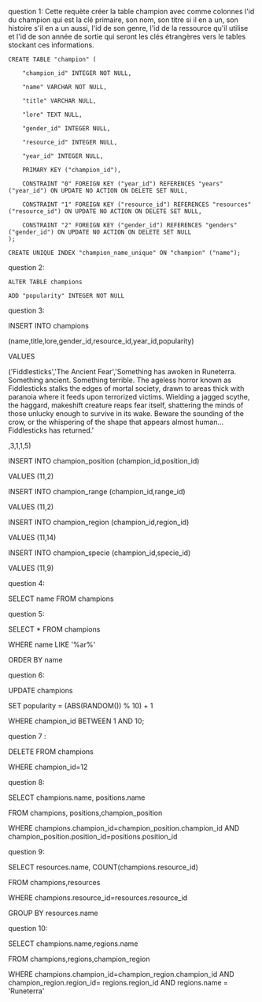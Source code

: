 question 1:
Cette requète créer la table champion avec comme colonnes l'id du champion qui est la clé primaire, son nom, son titre si il en a un, son histoire s'il en a un aussi, l'id de son genre, l'id de la ressource qu'il utilise et l'id de son année de sortie qui seront les clés étrangères vers le tables stockant ces informations.


	CREATE TABLE "champion" (
	
		"champion_id" INTEGER NOT NULL,
	 
		"name" VARCHAR NOT NULL,
	 
		"title" VARCHAR NULL,
	 
		"lore" TEXT NULL,
	 
		"gender_id" INTEGER NULL,
	 
		"resource_id" INTEGER NULL,
	 
		"year_id" INTEGER NULL,
	 
		PRIMARY KEY ("champion_id"),
	 
		CONSTRAINT "0" FOREIGN KEY ("year_id") REFERENCES "years" ("year_id") ON UPDATE NO ACTION ON DELETE SET NULL,
	 
		CONSTRAINT "1" FOREIGN KEY ("resource_id") REFERENCES "resources" ("resource_id") ON UPDATE NO ACTION ON DELETE SET NULL,
	 
		CONSTRAINT "2" FOREIGN KEY ("gender_id") REFERENCES "genders" ("gender_id") ON UPDATE NO ACTION ON DELETE SET NULL
  	);

	CREATE UNIQUE INDEX "champion_name_unique" ON "champion" ("name");

question 2:

	ALTER TABLE champions
	
	ADD "popularity" INTEGER NOT NULL

question 3:

INSERT INTO champions

(name,title,lore,gender_id,resource_id,year_id,popularity)

VALUES

('Fiddlesticks','The Ancient Fear','Something has awoken in Runeterra. Something ancient. Something terrible. The ageless horror known as Fiddlesticks stalks the edges of mortal society, drawn to areas thick with paranoia where it 
feeds upon terrorized victims. Wielding a jagged scythe, the haggard, makeshift creature reaps fear itself, shattering the minds of those unlucky enough to survive in its wake. Beware the sounding of the crow, or the whispering of 
the shape that appears almost human... Fiddlesticks has returned.'

,3,1,1,5)

INSERT INTO champion_position (champion_id,position_id)

VALUES (11,2)

INSERT INTO champion_range (champion_id,range_id)

VALUES (11,2)

INSERT INTO champion_region (champion_id,region_id)

VALUES (11,14)

INSERT INTO champion_specie (champion_id,specie_id)

VALUES (11,9)

question 4:

SELECT name FROM champions

question 5:

SELECT * FROM champions

WHERE name LIKE '%ar%'

ORDER BY name

question 6:

UPDATE champions

SET popularity = (ABS(RANDOM()) % 10) + 1

WHERE champion_id BETWEEN 1 AND 10;

question 7 :

DELETE FROM champions

WHERE champion_id=12

question 8:

SELECT champions.name, positions.name 

FROM champions, positions,champion_position

WHERE champions.champion_id=champion_position.champion_id AND champion_position.position_id=positions.position_id


question 9:

SELECT resources.name, COUNT(champions.resource_id)

FROM champions,resources

WHERE champions.resource_id=resources.resource_id

GROUP BY resources.name

question 10:

SELECT champions.name,regions.name

FROM champions,regions,champion_region

WHERE champions.champion_id=champion_region.champion_id AND champion_region.region_id= regions.region_id AND regions.name = 'Runeterra'
